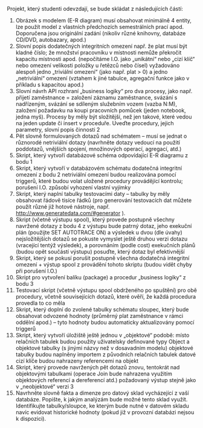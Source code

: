 Projekt, který studenti odevzdají, se bude skládat z následujících částí:
1. Obrázek s modelem (E-R diagram)
 musí obsahovat minimálně 4 entity, lze použít model z vlastních předchozích
semestrálních prací apod. Doporučena jsou originální zadání (nikoliv různé knihovny,
databáze CD/DVD, autobazary, apod.)
2. Slovní popis dodatečných integritních omezení
 např. že plat musí být kladné číslo; že množství pracovníku v místnosti nemůže
překročit kapacitu místnosti apod. (nepočítáme I.O. jako „unikátní“ nebo „cizí klíč“
nebo omezení velikosti položky u řetězců nebo čísel)
 vyžadováno alespoň jedno „triviální omezení“ (jako např. plat > 0) a jedno
„netriviální“ omezení (vztahem k jiné tabulce, agregační funkce jako v příkladu
s kapacitou apod.)
3. Slovní návrh API rozhraní „business logiky“ pro dva procesy, jako např. přijetí zaměstnance =
založení záznamu zaměstnance, svázání s nadřízeným, svázání se sdíleným služebním vozem
(vazba N:M), založení požadavku na koupi pracovních pomůcek (jeden notebook, jedna myš).
Procesy by měly být složitější, než jen takové, které vedou na jeden update či insert
v proceduře.
 Uveďte procedury, jejich parametry, slovní popis činnosti
2
4. Pět slovně formulovaných dotazů nad schématem – musí se jednat o různorodé netriviální
dotazy (navrhněte dotazy vedoucí na použití poddotazů, vnějších spojení, množinových
operací, agregací, atd.)
5. Skript, který vytvoří databázové schéma odpovídající E-R diagramu z bodu 1
6. Skript, který vytvoří v databázovém schématu dodatečná integritní omezení z bodu 2
 netriviální omezení budou realizována pomocí triggerů, které budou volat uložené
procedury provádějící kontrolu; porušení I.O. způsobí vyhození vlastní vyjímky
7. Skript, který naplní tabulky testovacími daty – tabulky by měly obsahovat řádově tisíce řádků
(pro generování testovacích dat můžete použít různé již hotové nástroje, např.
http://www.generatedata.com/#generator ).
8. Skript (včetně výstupu spool), který provede postupně všechny navržené dotazy z bodu 4
 z výstupu bude patrný dotaz, jeho exekuční plán (použijte SET AUTOTRACE ON) a
výsledek
 u dvou (dle úvahy) nejsložitějších dotazů se pokuste vymyslet ještě druhou verzi
dotazu (vracející tentýž výsledek), a porovnáním (podle cost) exekučních plánů
(budou opět součástí výstupu) posuďte, který dotaz byl efektivnější
9. Skript, který se pokusí porušit postupně všechna dodatečná integritní omezení + výstup spool
z provádění tohoto skriptu (budou vidět chyby při porušení I.O.)
10. Skript pro vytvoření balíku (package) a procedur „business logiky“ z bodu 3
11. Testovací skript (včetně výstupu spool obdrženého po spuštění) pro obě procedury, včetně
souvisejících dotazů, které ověří, že každá procedura provedla to co měla
12. Skript, který doplní do zvolené tabulky schématu sloupec, který bude obsahovat odvozené
hodnoty (průměrný plat zaměstnance v rámci oddělní apod.) – tyto hodnoty budou
automaticky aktualizovány pomocí triggerů
13. Skript, který vytvoří úložiště ještě jednou v „objektové“ podobě:
 místo relačních tabulek budou použity uživatelsky definované typy Object a
objektové tabulky (s jinými názvy než v dosavadním modelu)
 objektové tabulky budou naplněny importem z původních relačních tabulek
 datové cizí klíče budou nahrazeny referencemi na objekt
14. Skript, který provede navržených pět dotazů znovu, tentokrát nad objektovými tabulkami
(operace Join bude nahrazena využitím objektových referencí a dereferencí atd.)
 požadovaný výstup stejně jako v „neobjektové“ verzi
3
15. Navrhněte slovně fakta a dimenze pro datový sklad vycházející z vaší databáze. Popište,
k jakým analýzám bude možné tento sklad využít. Identifikujte tabulky/sloupce, ke kterým
bude nutné v datovém skladu navíc evidovat historické hodnoty (pokud již v provozní
databázi nejsou k dispozici).
